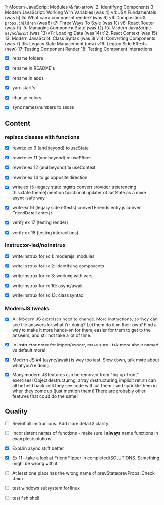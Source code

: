 1: Modern JavaScript: Modules (& fat-arrow)
2: Identifying Components
3: Modern JavaScript: Working With Variables (was 4)
v4: JSX Fundamentals (was 5)
t5: What can a component render? (was 6)
v6: Composition & `props.children` (was 8)
t7: Three Ways To Style (was 10)
v8: React Router (was 11)
t9: Managing Component State (was 12)
10: Modern JavaScript: `async`/`await` (was 13)
v11: Loading Data (was 14)
t12: React Context (was 15)
13: Modern JavaScript: Class Syntax (was 3)
v14: Converting Components (was 7)
t15: Legacy State Management (new)
v16: Legacy Side Effects (new)
17: Testing Component Render
18: Testing Component Interactions

-[x] rename folders

-[x] rename in README's

-[x] rename in apps

-[x] yarn start's

-[x] change colors

-[x] sync names/numbers to slides

## Content

### replace classes with functions

-[x] rewrite ex 9 (and beyond) to useState

-[x] rewrite ex 11 (and beyond) to useEffect

-[x] rewrite ex 12 (and beyond) to useContext

-[x] rewrite ex 14 to go opposite direction

-[x] write ex 15 (legacy state mgmt)
convert provider (referencing this.state.theme)
mention functional updater of setState as a more async-safe way

-[x] write ex 16 (legacy side effects)
convert Friends.entry.js
convert FriendDetail.entry.js

-[x] verify ex 17 (testing render)

-[x] verify ex 18 (testing interactions)

### Instructor-led/no instrux

-[x] write instrux for ex 1: modernjs: modules

-[x] write instrux for ex 2: identifying components

-[x] write instrux for ex 3: working with vars

-[x] write instrux for ex 10: async/await

-[x] write instrux for ex 13: class syntax

### ModernJS tweaks

-[x] All Modern JS exercises need to change. More instructions, so they can see the answers for what i'm doing? Let them do it on their own? Find a way to make it more hands-on for them, easier for them to get to the answers, and still not take a lot of time.

-[x] In instructor notes for import/export, make sure I talk more about named vs default more!

-[x] Modern JS #4 (async/await) is way too fast. Slow down, talk more about what you're doing.

-[x] Many modern JS features can be removed from "big up-front" exercises! Object destructuring, array destructuring, implicit return can all be held back until they see code without them - and sprinkle them in when they come up (just mention them)! There are probably other features that could do the same!

## Quality

-[ ] Revisit all instructions. Add more detail & clarity.

-[ ] Inconsistent names of functions - make sure I **always** name functions in examples/solutions!

-[x] Explain async stuff better

-[x] Ex 11 - take a look at FriendFlipper in completed/SOLUTIONS. Something might be wrong with it.

-[ ] At least one place has the wrong name of prevState/prevProps. Check them!

-[ ] test windows subsystem for linux

-[ ] test fish shell
